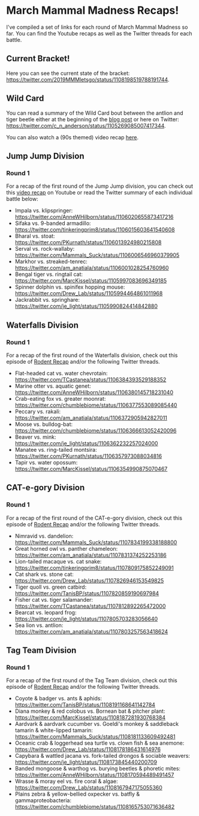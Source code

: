 # March Mammal Madness Recaps!

I've compiled a set of links for each round of March Mammal Madness so far. You can find the Youtube recaps as well as the Twitter threads for each battle.

## Current Bracket!

Here you can see the current state of the bracket: https://twitter.com/2019MMMletsgo/status/1108198519788191744.

## Wild Card

You can read a summary of the Wild Card bout between the antlion and tiger beetle either at the beginning of the [blog post](https://mammalssuck.blogspot.com/2019/02/march-mammal-madness-2019.html) or here on Twitter: https://twitter.com/c_n_anderson/status/1105269085007417344.

You can also watch a (90s themed) video recap [here](https://www.youtube.com/watch?time_continue=1&v=f9Of7iN6Ifg).

## Jump Jump Division

### Round 1

For a recap of the first round of the Jump Jump division, you can check out this [video recap](https://www.youtube.com/watch?v=6dMWDkYOGuE) on Youtube or read the Twitter summary of each individual battle below:

+ Impala vs. klipspringer: https://twitter.com/AnneWHilborn/status/1106020655873417216
+ Sifaka vs. 9-banded armadillo: https://twitter.com/tinkeringprim8/status/1106015603641540608
+ Bharal vs. stoat: https://twitter.com/PKurnath/status/1106013924980215808
+ Serval vs. rock-wallaby: https://twitter.com/Mammals_Suck/status/1106006546960379905
+ Markhor vs. streaked-tenrec: https://twitter.com/am_anatiala/status/1106001028254760960
+ Bengal tiger vs. ringtail cat: https://twitter.com/MarcKissel/status/1105997083696349185
+ Spinner dolphin vs. spinifex hopping mouse: https://twitter.com/Drew_Lab/status/1105994464861011968
+ Jackrabbit vs. springhare: https://twitter.com/je_light/status/1105990824414842880

## Waterfalls Division

### Round 1

For a recap of the first round of the Waterfalls division, check out this episode of [Rodent Recap](https://www.youtube.com/watch?v=LmiLcZ7Rx_s) and/or the following Twitter threads.

+ Flat-headed cat vs. water chevrotain: https://twitter.com/TCastanea/status/1106384393529188352
+ Marine otter vs. aquatic genet: https://twitter.com/AnneWHilborn/status/1106380145718231040
+ Crab-eating fox vs. greater moonrat: https://twitter.com/chumblebiome/status/1106377553089085440
+ Peccary vs. rakali: https://twitter.com/am_anatiala/status/1106372905942827011
+ Moose vs. bulldog-bat: https://twitter.com/chumblebiome/status/1106366613052420096
+ Beaver vs. mink: https://twitter.com/je_light/status/1106362232257024000
+ Manatee vs. ring-tailed montsira: https://twitter.com/PKurnath/status/1106357973088034816
+ Tapir vs. water opossum: https://twitter.com/MarcKissel/status/1106354990875070467

## CAT-e-gory Division

### Round 1

For a recap of the first round of the CAT-e-gory division, check out this episode of [Rodent Recap](https://www.youtube.com/watch?v=2tmUkth_Bpo&t=4s) and/or the following Twitter threads.

+ Nimravid vs. dandelion: https://twitter.com/Mammals_Suck/status/1107834199338188800
+ Great horned owl vs. panther chameleon: https://twitter.com/am_anatiala/status/1107831374252253186
+ Lion-tailed macaque vs. cat snake: https://twitter.com/tinkeringprim8/status/1107809175852249091
+ Cat shark vs. stone cat: https://twitter.com/Drew_Lab/status/1107826946153549825
+ Tiger quoll vs. green catbird: https://twitter.com/TanisBP/status/1107820859190697984
+ Fisher cat vs. tiger salamander: https://twitter.com/TCastanea/status/1107812892265472000
+ Bearcat vs. leopard frog: https://twitter.com/je_light/status/1107805703283056640
+ Sea lion vs. antlion: https://twitter.com/am_anatiala/status/1107803257563418624

## Tag Team Division

### Round 1

For a recap of the first round of the Tag Team division, check out this episode of [Rodent Recap](https://www.youtube.com/watch?v=7vpNzvsJ-5U) and/or the following Twitter threads.

+ Coyote & badger vs. ants & aphids: https://twitter.com/TanisBP/status/1108191168641142784
+ Diana monkey & red colobus vs. Bornean bat & pitcher plant: https://twitter.com/MarcKissel/status/1108187281930768384
+ Aardvark & aardvark cucumber vs. Goeldi's monkey & saddleback tamarin & white-lipped tamarin: https://twitter.com/Mammals_Suck/status/1108181133609492481
+ Oceanic crab & loggerhead sea turtle vs. clown fish & sea anemone: https://twitter.com/Drew_Lab/status/1108178186431614976
+ Capybara & wattled jacana vs. fork-tailed drongos & sociable weavers: https://twitter.com/je_light/status/1108173845440200709
+ Banded mongoose & warthog vs. burying beetles & phoretic mites: https://twitter.com/AnneWHilborn/status/1108170594489491457
+ Wrasse & moray eel vs. fire coral & algae: https://twitter.com/Drew_Lab/status/1108167947175055360
+ Plains zebra & yellow-bellied oxpecker vs. batfly & gammaproteobacteria: https://twitter.com/chumblebiome/status/1108165753071636482




